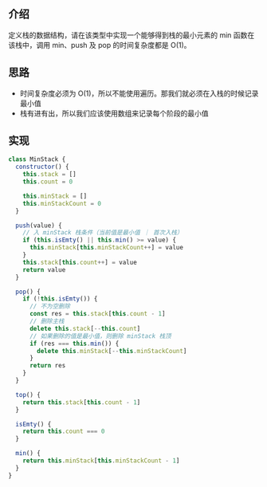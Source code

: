 ## 介绍

定义栈的数据结构，请在该类型中实现一个能够得到栈的最小元素的 min 函数在该栈中，调用 min、push 及 pop 的时间复杂度都是 O(1)。

## 思路

- 时间复杂度必须为 O(1)，所以不能使用遍历。那我们就必须在入栈的时候记录最小值
- 栈有进有出，所以我们应该使用数组来记录每个阶段的最小值

## 实现

```js
class MinStack {
  constructor() {
    this.stack = []
    this.count = 0

    this.minStack = []
    this.minStackCount = 0
  }

  push(value) {
    // 入 minStack 栈条件（当前值是最小值 ｜ 首次入栈）
    if (this.isEmty() || this.min() >= value) {
      this.minStack[this.minStackCount++] = value
    }
    this.stack[this.count++] = value
    return value
  }

  pop() {
    if (!this.isEmty()) {
      // 不为空删除
      const res = this.stack[this.count - 1]
      // 删除主栈
      delete this.stack[--this.count]
      // 如果删除的值是最小值，则删除 minStack 栈顶
      if (res === this.min()) {
        delete this.minStack[--this.minStackCount]
      }
      return res
    }
  }

  top() {
    return this.stack[this.count - 1]
  }

  isEmty() {
    return this.count === 0
  }

  min() {
    return this.minStack[this.minStackCount - 1]
  }
}
```
